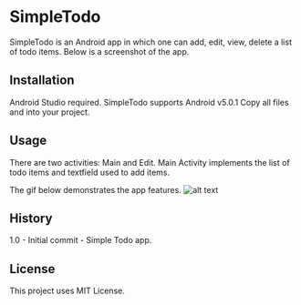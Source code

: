 # SimpleTodo

SimpleTodo is an Android app in which one can add, edit, view, delete a list of todo items. Below is a screenshot of the app.

## Installation
Android Studio required. SimpleTodo supports Android v5.0.1
Copy all files and into your project.

## Usage
There are two activities: Main and Edit. Main Activity implements the list of todo items and textfield used to add items. 

The gif below demonstrates the app features.
![alt text](https://github.com/opmaominc/Simple-To-Do/tree/master/app/src/main/res/gifdemo/simpletodo.gif)

## History
1.0 - Initial commit - Simple Todo app.

## License
This project uses MIT License.
